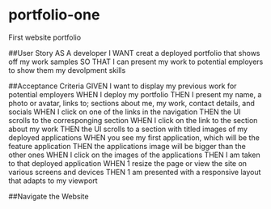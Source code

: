 # portfolio-one
First website portfolio

##User Story
AS A developer
I WANT creat a deployed portfolio that shows off my work samples
SO THAT I can present my work to potential employers to show them my devolpment skills

##Acceptance Criteria
GIVEN I want to display my previous work for potential employers
WHEN I deploy my portfolio
THEN I present my name, a photo or avatar, links to; sections about me, my work, contact details, and socials
WHEN I click on one of the links in the navigation
THEN the UI scrolls to the corresponging section
WHEN I click on the link to the section about my work
THEN the UI scrolls to a section with titled images of my deployed applications
WHEN you see my first application, which will be the feature application
THEN the applications image will be bigger than the other ones
WHEN I click on the images of the applications
THEN I am taken to that deployed application
WHEN 1 resize the page or view the site on various screens and devices
THEN 1 am presented with a responsive layout that adapts to my viewport

##Navigate the Website
